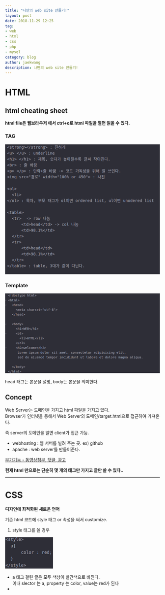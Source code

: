 ```yaml
---
title: "나만의 web site 만들기!"
layout: post
date: 2018-11-29 12:25
tag:
- web
- html
- css
- php
- mysql
category: blog
author: jaekwang
description: 나만의 web site 만들기!
---
```

# HTML

## html cheating sheet

**html file은 웹브라우저 에서 ctrl+o로 html 파일을 열면 읽을 수 있다.**

### TAG
![loop](../assets/images/web/1.png)

### Template
![loop](../assets/images/web/2.png)

head 태그는 본문을 설명, body는 본문을 의미한다.

## Concept
Web Server는 도메인을 가지고 html 파일을 가지고 있다.<br>Browser가 인터넷을 통해서
Web Server의 도메인/target.html으로 접근하여 가져온다.

즉 server의 도메인을 알면 client가 접근 가능.

- webhosting : 웹 서버를 빌려 주는 곳. ex) github
- apache : web server를 만들어준다.

[부가기능 - 동영상첨부, 댓글, 광고](https://www.youtube.com/watch?v=7T7r_oSp0SE&index=31&list=PLuHgQVnccGMDZP7FJ_ZsUrdCGH68ppvPb)

**현재 html 만으로는 단순히 몇 개의 태그만 가지고 글만 쓸 수 있다..**

---
# CSS
**디자인에 최적화된 새로운 언어**

기존 html 코드에 style 태그 or 속성을 써서 customize.

1. style 태그를 쓸 경우

 ![loop](../assets/images/web/3.png)

 - a 태그 걸린 글은 모두 색상이 빨간색으로 바뀐다.  
   이때 slector 는 a, property 는 color, value는 red가 된다
 -  

